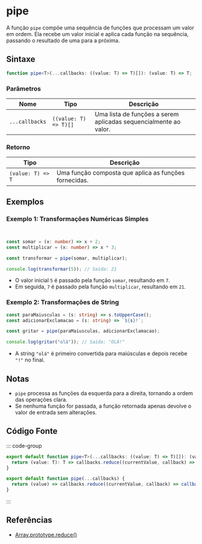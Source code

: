 # pipe

A função `pipe` compõe uma sequência de funções que processam um valor em ordem. Ela recebe um valor inicial e aplica cada função na sequência, passando o resultado de uma para a próxima.

## Sintaxe

```typescript
function pipe<T>(...callbacks: ((value: T) => T)[]): (value: T) => T;
```

### Parâmetros

| Nome          | Tipo                          | Descrição                                                       |
|---------------|-------------------------------|-----------------------------------------------------------------|
| `...callbacks` | `((value: T) => T)[]`         | Uma lista de funções a serem aplicadas sequencialmente ao valor.|

### Retorno

| Tipo              | Descrição                                               |
|-------------------|---------------------------------------------------------|
| `(value: T) => T` | Uma função composta que aplica as funções fornecidas.    |

## Exemplos

### Exemplo 1: Transformações Numéricas Simples
```typescript


const somar = (x: number) => x + 2;
const multiplicar = (x: number) => x * 3;

const transformar = pipe(somar, multiplicar);

console.log(transformar(5)); // Saída: 21
```

- O valor inicial `5` é passado pela função `somar`, resultando em `7`.
- Em seguida, `7` é passado pela função `multiplicar`, resultando em `21`.

### Exemplo 2: Transformações de String
```typescript
const paraMaiusculas = (s: string) => s.toUpperCase();
const adicionarExclamacao = (s: string) => `${s}!`;

const gritar = pipe(paraMaiusculas, adicionarExclamacao);

console.log(gritar("olá")); // Saída: "OLÁ!"
```

- A string `"olá"` é primeiro convertida para maiúsculas e depois recebe `"!"` no final.

## Notas

- `pipe` processa as funções da esquerda para a direita, tornando a ordem das operações clara.
- Se nenhuma função for passada, a função retornada apenas devolve o valor de entrada sem alterações.

## Código Fonte

::: code-group
```typescript
export default function pipe<T>(...callbacks: ((value: T) => T)[]): (value: T) => T {
  return (value: T): T => callbacks.reduce((currentValue, callback) => callback(currentValue), value);
}
```

```javascript
export default function pipe(...callbacks) {
  return (value) => callbacks.reduce((currentValue, callback) => callback(currentValue), value);
}
```
:::

## Referências

- [Array.prototype.reduce()](https://developer.mozilla.org/pt-BR/docs/Web/JavaScript/Reference/Global_Objects/Array/Reduce)
